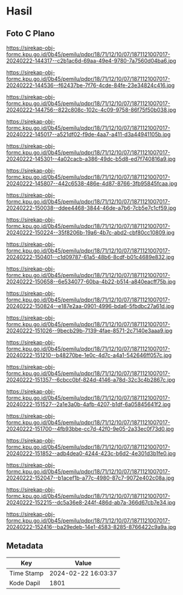 # Hasil

## Foto C Plano

https://sirekap-obj-formc.kpu.go.id/0b45/pemilu/pdpr/18/71/12/10/07/1871121007017-20240222-144317--c2b1ac6d-69aa-49e4-9780-7a7560d04ba6.jpg

https://sirekap-obj-formc.kpu.go.id/0b45/pemilu/pdpr/18/71/12/10/07/1871121007017-20240222-144536--f62437be-7f76-4cde-84fe-23e34824c416.jpg

https://sirekap-obj-formc.kpu.go.id/0b45/pemilu/pdpr/18/71/12/10/07/1871121007017-20240222-144756--822c808c-102c-4c09-9758-86f75f50b038.jpg

https://sirekap-obj-formc.kpu.go.id/0b45/pemilu/pdpr/18/71/12/10/07/1871121007017-20240222-145017--a521df02-f9de-4aa7-a411-d3a44941105b.jpg

https://sirekap-obj-formc.kpu.go.id/0b45/pemilu/pdpr/18/71/12/10/07/1871121007017-20240222-145301--4a02cacb-a386-49dc-b5d8-ed7f740816a9.jpg

https://sirekap-obj-formc.kpu.go.id/0b45/pemilu/pdpr/18/71/12/10/07/1871121007017-20240222-145807--442c6538-486e-4d87-8766-3fb95845fcaa.jpg

https://sirekap-obj-formc.kpu.go.id/0b45/pemilu/pdpr/18/71/12/10/07/1871121007017-20240222-150038--ddee4468-3844-46de-a7b6-7cb5e7c1cf59.jpg

https://sirekap-obj-formc.kpu.go.id/0b45/pemilu/pdpr/18/71/12/10/07/1871121007017-20240222-150224--35f8206b-19a6-4b7c-abd2-cbf80cc10809.jpg

https://sirekap-obj-formc.kpu.go.id/0b45/pemilu/pdpr/18/71/12/10/07/1871121007017-20240222-150401--c1d09787-61a5-48b6-8cdf-b01c4689e832.jpg

https://sirekap-obj-formc.kpu.go.id/0b45/pemilu/pdpr/18/71/12/10/07/1871121007017-20240222-150658--6e534077-60ba-4b22-b514-a840eacff75b.jpg

https://sirekap-obj-formc.kpu.go.id/0b45/pemilu/pdpr/18/71/12/10/07/1871121007017-20240222-150824--e187e2aa-0901-4996-bda6-5fbdbc27a61d.jpg

https://sirekap-obj-formc.kpu.go.id/0b45/pemilu/pdpr/18/71/12/10/07/1871121007017-20240222-151026--9becb29b-7139-4fae-8571-2c7140e3aaa9.jpg

https://sirekap-obj-formc.kpu.go.id/0b45/pemilu/pdpr/18/71/12/10/07/1871121007017-20240222-151210--b48270be-1e0c-4d7c-a4a1-542646ff057c.jpg

https://sirekap-obj-formc.kpu.go.id/0b45/pemilu/pdpr/18/71/12/10/07/1871121007017-20240222-151357--6cbcc0bf-824d-4146-a78d-32c3c4b2867c.jpg

https://sirekap-obj-formc.kpu.go.id/0b45/pemilu/pdpr/18/71/12/10/07/1871121007017-20240222-151527--2a1e3a0b-4afb-4207-b1df-6a05845641f2.jpg

https://sirekap-obj-formc.kpu.go.id/0b45/pemilu/pdpr/18/71/12/10/07/1871121007017-20240222-151700--4fb93bbe-cc7d-42f0-9e05-2a33ec0f73d0.jpg

https://sirekap-obj-formc.kpu.go.id/0b45/pemilu/pdpr/18/71/12/10/07/1871121007017-20240222-151852--adb4dea0-4244-423c-b6d2-4e301d3b1fe0.jpg

https://sirekap-obj-formc.kpu.go.id/0b45/pemilu/pdpr/18/71/12/10/07/1871121007017-20240222-152047--b1acef1b-a77c-4980-87c7-9072e402c08a.jpg

https://sirekap-obj-formc.kpu.go.id/0b45/pemilu/pdpr/18/71/12/10/07/1871121007017-20240222-152215--dc5a36e8-244f-486d-ab7a-366d67cb7e34.jpg

https://sirekap-obj-formc.kpu.go.id/0b45/pemilu/pdpr/18/71/12/10/07/1871121007017-20240222-152416--ba29edeb-14e1-4583-8285-8766422c9a9a.jpg


## Metadata

| Key        | Value               |
| ---------- | ------------------- |
| Time Stamp | 2024-02-22 16:03:37 |
| Kode Dapil | 1801                |



